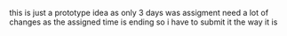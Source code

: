 this is just a prototype idea as only 3 days was assigment need a lot of changes as the assigned time is ending so i have to submit it the way it is
